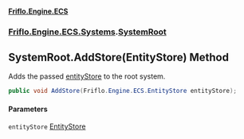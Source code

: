 #### [Friflo.Engine.ECS](index.md 'index')
### [Friflo.Engine.ECS.Systems](Friflo.Engine.ECS.Systems.md 'Friflo.Engine.ECS.Systems').[SystemRoot](SystemRoot.md 'Friflo.Engine.ECS.Systems.SystemRoot')

## SystemRoot.AddStore(EntityStore) Method

Adds the passed [entityStore](SystemRoot.AddStore(EntityStore).md#Friflo.Engine.ECS.Systems.SystemRoot.AddStore(Friflo.Engine.ECS.EntityStore).entityStore 'Friflo.Engine.ECS.Systems.SystemRoot.AddStore(Friflo.Engine.ECS.EntityStore).entityStore') to the root system.

```csharp
public void AddStore(Friflo.Engine.ECS.EntityStore entityStore);
```
#### Parameters

<a name='Friflo.Engine.ECS.Systems.SystemRoot.AddStore(Friflo.Engine.ECS.EntityStore).entityStore'></a>

`entityStore` [EntityStore](EntityStore.md 'Friflo.Engine.ECS.EntityStore')